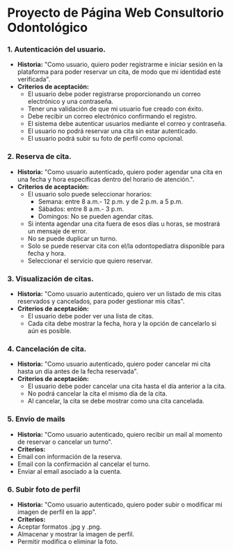 # Proyecto de Página Web Consultorio Odontológico

### 1. Autenticación del usuario.
- **Historia:** "Como usuario, quiero poder registrarme e iniciar sesión en la plataforma para poder reservar un cita, de modo que mi identidad esté verificada".
- **Criterios de aceptación:**
    - El usuario debe poder registrarse proporcionando un correo electrónico y una contraseña.
    - Tener una validación de que mi usuario fue creado con éxito.
    - Debe recibir un correo electrónico confirmando el registro.
    - El sistema debe autenticar usuarios mediante el correo y contraseña.
    - El usuario no podrá reservar una cita sin estar autenticado.
    - El usuario podrá subir su foto de perfil como opcional.
   
### 2.	Reserva de cita.
- **Historia:** "Como usuario autenticado, quiero poder agendar una cita en una fecha y hora específicas dentro del horario de atención.".
- **Criterios de aceptación:**
    - El usuario solo puede seleccionar horarios:
        - Semana: entre 8 a.m.- 12 p.m. y de 2 p.m. a 5 p.m.
        - Sábados: entre 8 a.m.- 3 p.m. 
        - Domingos: No se pueden agendar citas.
    - Si intenta agendar una cita fuera de esos días u horas, se mostrará un mensaje de error.
    - No se puede duplicar un turno.
    - Solo se puede reservar cita con el/la odontopediatra disponible para fecha y hora.
    - Seleccionar el servicio que quiero reservar.

### 3.	Visualización de citas.
- **Historia:** "Como usuario autenticado, quiero ver un listado de mis citas reservados y cancelados, para poder gestionar mis citas".
- **Criterios de aceptación:**
    - El usuario debe poder ver una lista de citas.
    - Cada cita debe mostrar la fecha, hora y la opción de cancelarlo si aún es posible.

### 4.	Cancelación de cita.
- **Historia:** "Como usuario autenticado, quiero poder cancelar mi cita hasta un día antes de la fecha reservada".
- **Criterios de aceptación:**
    - El usuario debe poder cancelar una cita hasta el día anterior a la cita.
    - No podrá cancelar la cita el mismo día de la cita.
    - Al cancelar, la cita se debe mostrar como una cita cancelada.

### 5. Envío de mails
- **Historia:** "Como usuario autenticado, quiero recibir un mail al momento de reservar o cancelar un turno".
- **Criterios:**
- Email con información de la reserva.
- Email con la confirmación al cancelar el turno.
- Enviar al email asociado a la cuenta.

### 6. Subir foto de perfil
- **Historia:** "Como usuario autenticado, quiero poder subir o modificar mi imagen de perfil en la app".
- **Criterios:**
 - Aceptar formatos .jpg y .png.
 - Almacenar y mostrar la imagen de perfil.
 - Permitir modifica o eliminar la foto.
